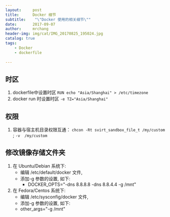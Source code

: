 ```yaml
---
layout:     post
title:      Docker 细节 
subtitle:    "\"Docker 使用的相关细节\""
date:       2017-09-07
author:     mrchang
header-img: img/cat/IMG_20170825_195024.jpg
catalog: true
tags:
    - Docker
    - dockerfile
   
---
```


## 时区
1. dockerfile中设置时区 `RUN echo "Asia/Shanghai" > /etc/timezone`
2. docker run 时设置时区 `-e TZ="Asia/Shanghai" `

## 权限
1. 容器与宿主机目录权限互通： `chcon -Rt svirt_sandbox_file_t /my/custom` ; `-v  /my/custom `

## 修改镜像存储文件夹
1. 在 Ubuntu/Debian 系统下:
	* 编辑 /etc/default/docker 文件, 
	* 添加-g 参数的设置, 如下:
 		* DOCKER_OPTS="-dns 8.8.8.8 -dns 8.8.4.4 -g /mnt"
2. 在 Fedora/Centos 系统下:
	* 编辑 /etc/sysconfig/docker 文件,
	*  添加-g 参数的设置, 如下:
      * other_args="-g /mnt"
